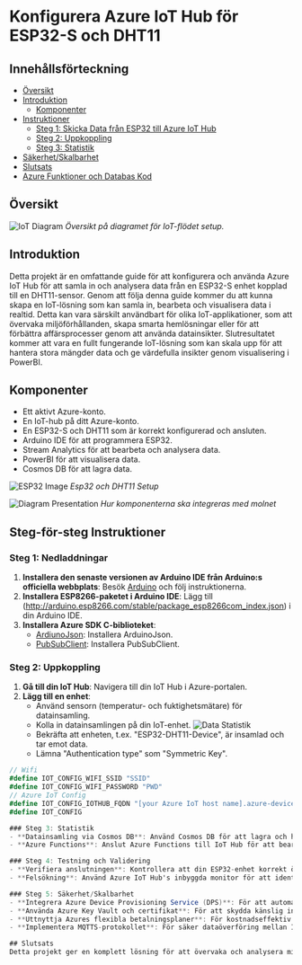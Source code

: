 # Konfigurera Azure IoT Hub för ESP32-S och DHT11

## Innehållsförteckning
- [Översikt](#översikt)
- [Introduktion](#introduktion)
  - [Komponenter](#komponenter)
- [Instruktioner](#instruktioner)
  - [Steg 1: Skicka Data från ESP32 till Azure IoT Hub](#steg-1-skicka-data-från-esp32-till-azure-iot-hub)
  - [Steg 2: Uppkoppling](#steg-2-uppkoppling)
  - [Steg 3: Statistik](#steg-3-statistik)
- [Säkerhet/Skalbarhet](#säkerhetskalbarhet)
- [Slutsats](#slutsats)
- [Azure Funktioner och Databas Kod](#azure-funktioner-och-databas-kod)

## Översikt
![IoT Diagram](./img/iot-diagram.drawio.png)
*Översikt på diagramet för IoT-flödet setup.*

## Introduktion
Detta projekt är en omfattande guide för att konfigurera och använda Azure IoT Hub för att samla in och analysera data från en ESP32-S enhet kopplad till en DHT11-sensor. Genom att följa denna guide kommer du att kunna skapa en IoT-lösning som kan samla in, bearbeta och visualisera data i realtid. Detta kan vara särskilt användbart för olika IoT-applikationer, som att övervaka miljöförhållanden, skapa smarta hemlösningar eller för att förbättra affärsprocesser genom att använda datainsikter. Slutresultatet kommer att vara en fullt fungerande IoT-lösning som kan skala upp för att hantera stora mängder data och ge värdefulla insikter genom visualisering i PowerBI.

## Komponenter
- Ett aktivt Azure-konto.
- En IoT-hub på ditt Azure-konto.
- En ESP32-S och DHT11 som är korrekt konfigurerad och ansluten.
- Arduino IDE för att programmera ESP32.
- Stream Analytics för att bearbeta och analysera data.
- PowerBI för att visualisera data.
- Cosmos DB för att lagra data.

![ESP32 Image](./img/esp32bild.png)
*Esp32 och DHT11 Setup*

![Diagram Presentation](./img/diagram_presentation.svg)
*Hur komponenterna ska integreras med molnet*

## Steg-för-steg Instruktioner

### Steg 1: Nedladdningar
1. **Installera den senaste versionen av Arduino IDE från Arduino:s officiella webbplats**: Besök [Arduino](https://www.arduino.cc/en/software) och följ instruktionerna.
2. **Installera ESP8266-paketet i Arduino IDE**: Lägg till (http://arduino.esp8266.com/stable/package_esp8266com_index.json) i din Arduino IDE.
3. **Installera Azure SDK C-biblioteket**:
   - [ArdiunoJson](https://github.com/bblanchon/ArduinoJson): Installera ArduinoJson.
   - [PubSubClient](https://github.com/knolleary/pubsubclient): Installera PubSubClient.

### Steg 2: Uppkoppling
1. **Gå till din IoT Hub**: Navigera till din IoT Hub i Azure-portalen.
2. **Lägg till en enhet**:
   - Använd sensorn (temperatur- och fuktighetsmätare) för datainsamling.
   - Kolla in datainsamlingen på din IoT-enhet.
   ![Data Statistik](./img/statistik.png)
   - Bekräfta att enheten, t.ex. "ESP32-DHT11-Device", är insamlad och tar emot data.
   - Lämna "Authentication type" som "Symmetric Key".

```csharp
// Wifi
#define IOT_CONFIG_WIFI_SSID "SSID"
#define IOT_CONFIG_WIFI_PASSWORD "PWD"
// Azure IoT Config
#define IOT_CONFIG_IOTHUB_FQDN "[your Azure IoT host name].azure-devices.net"
#define IOT_CONFIG 

### Steg 3: Statistik
- **Datainsamling via Cosmos DB**: Använd Cosmos DB för att lagra och hantera data från sensorerna.
- **Azure Functions**: Anslut Azure Functions till IoT Hub för att bearbeta inkommande data.

### Steg 4: Testning och Validering
- **Verifiera anslutningen**: Kontrollera att din ESP32-enhet korrekt överför data till Azure IoT Hub.
- **Felsökning**: Använd Azure IoT Hub's inbyggda monitor för att identifiera och åtgärda eventuella problem.

### Steg 5: Säkerhet/Skalbarhet
- **Integrera Azure Device Provisioning Service (DPS)**: För att automatisera registrering och hantering av enheter.
- **Använda Azure Key Vault och certifikat**: För att skydda känslig information som nycklar och lösenord.
- **Uttnyttja Azures flexibla betalningsplaner**: För kostnadseffektiv skalning baserat på användningsmönster.
- **Implementera MQTTS-protokollet**: För säker dataöverföring mellan IoT-enheter och Azure IoT Hub.

## Slutsats
Detta projekt ger en komplett lösning för att övervaka och analysera miljöförhållanden genom att kombinera ESP32 med Azure IoT Hub. Data från temperatur- och luftfuktighetssensorer lagras i Cosmos DB och presenteras i realtid via Power BI. Projektet erbjuder en robust och skalbar lösning för miljöövervakning och dataanalys, vilket kan vara avgörande för olika tillämpningar inom IoT.
